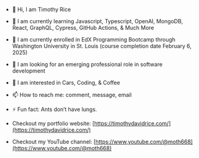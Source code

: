 - 👋 Hi, I am Timothy Rice
- 🌱 I am currently learning Javascript, Typescript, OpenAI, MongoDB, React, GraphQL, Cypress, GitHub Actions, & Much More
- 📖 I am currently enrolled in EdX Programming Bootcamp through Washington University in St. Louis (course completion date February 6, 2025)
- 💞️ I am looking for an emerging professional role in software development
- 👀 I am interested in Cars, Coding, & Coffee
- 📫 How to reach me: comment, message, email
- ⚡ Fun fact: Ants don’t have lungs.

- Checkout my portfolio website: [https://timothydavidrice.com/](https://timothydavidrice.com/)

- Checkout my YouTube channel: [https://www.youtube.com/@moth668](https://www.youtube.com/@moth668)
<!---
Moth668/Moth668 is a ✨ special ✨ repository because its `README.md` (this file) appears on your GitHub profile.
You can click the Preview link to take a look at your changes.
--->
